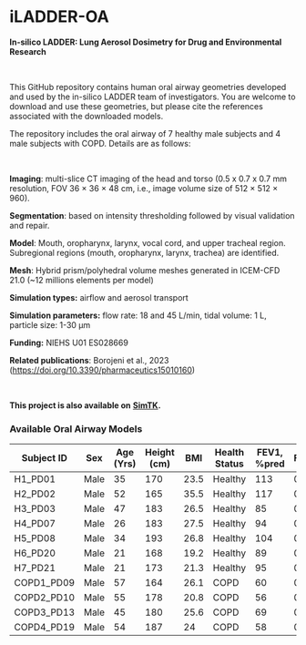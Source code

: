 # iLADDER-OA

**In-silico LADDER: Lung Aerosol Dosimetry for Drug and Environmental Research**

<br>

This GitHub repository contains human oral airway geometries developed and used by the in-silico LADDER team of investigators. You are welcome to download and use these geometries, but please cite the references associated with the downloaded models.

The repository includes the oral airway of 7 healthy male subjects and 4 male subjects with COPD. Details are as follows:

<br>

**Imaging**: multi-slice CT imaging of the head and torso (0.5 x 0.7 x 0.7 mm resolution, FOV 36 × 36 × 48 cm, i.e., image volume size of 512 × 512 × 960). 

**Segmentation**: based on intensity thresholding followed by visual validation and repair. 

**Model**: Mouth, oropharynx, larynx, vocal cord, and upper tracheal region. Subregional regions (mouth, oropharynx, larynx, trachea) are identified.

**Mesh**: Hybrid prism/polyhedral volume meshes generated in ICEM-CFD 21.0 (~12 millions elements per model)

**Simulation types:** airflow and aerosol transport

**Simulation parameters:** flow rate: 18 and 45 L/min, tidal volume: 1 L, particle size: 1-30 µm

**Funding:** NIEHS U01 ES028669

**Related publications**: Borojeni et al., 2023 (https://doi.org/10.3390/pharmaceutics15010160) 

<br>

**This project is also available on** [**SimTK**](https://simtk.org/projects/insilico_ladder)**.**



### **Available Oral Airway Models**

| Subject ID | **Sex** | Age (Yrs) | Height (cm) | **BMI** | **Health Status** | **FEV1, %pred** | **FEV1/FVC** | **Mesh** | **Model**                                     |
| ---------- | ------- | --------- | ----------- | ------- | ----------------- | --------------- | ------------ | -------- | --------------------------------------------- |
| H1_PD01    | Male    | 35        | 170         | 23.5    | Healthy           | 113             | 0.88         | Yes      | [H1_PD01](INH/H1_PD01_UPPER_AIRWAY.stl)       |
| H2_PD02    | Male    | 52        | 165         | 35.5    | Healthy           | 117             | 0.79         | Yes      | [H2_PD02](INH/H2_PD02_UPPER_AIRWAY.stl)       |
| H3_PD03    | Male    | 47        | 183         | 26.5    | Healthy           | 85              | 0.74         | Yes      | [H3_PD03](INH/H3_PD03_UPPER_AIRWAY.stl)       |
| H4_PD07    | Male    | 26        | 183         | 27.5    | Healthy           | 94              | 0.80         | Yes      | [H4_PD07](INH/H4_PD07_UPPER_AIRWAY.stl)       |
| H5_PD08    | Male    | 34        | 193         | 26.8    | Healthy           | 104             | 0.84         | Yes      | [H5_PD08](INH/H5_PD08_UPPER_AIRWAY.stl)       |
| H6_PD20    | Male    | 21        | 168         | 19.2    | Healthy           | 89              | 0.73         | Yes      | [H6_PD20](INH/H6_PD20_UPPER_AIRWAY.stl)       |
| H7_PD21    | Male    | 21        | 173         | 21.3    | Healthy           | 95              | 0.81         | Yes      | [H7_PD21](INH/H7_PD21_UPPER_AIRWAY.stl)       |
| COPD1_PD09 | Male    | 57        | 164         | 26.1    | COPD              | 60              | 0.56         | Yes      | [COPD1_PD09](INH/COPD1_PD09_UPPER_AIRWAY.stl) |
| COPD2_PD10 | Male    | 55        | 178         | 20.8    | COPD              | 56              | 0.48         | Yes      | [COPD2_PD10](INH/COPD2_PD10_UPPER_AIRWAY.stl) |
| COPD3_PD13 | Male    | 45        | 180         | 25.6    | COPD              | 69              | 0.67         | Yes      | [COPD3_PD13](INH/COPD3_PD13_UPPER_AIRWAY.stl) |
| COPD4_PD19 | Male    | 54        | 187         | 24      | COPD              | 58              | 0.52         | Yes      | [COPD4_PD19](INH/COPD4_PD19_UPPER_AIRWAY.stl) |

 